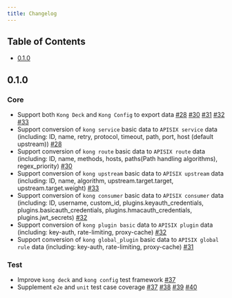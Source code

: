 ```yaml
---
title: Changelog
---
```


## Table of Contents

- [0.1.0](#010)

## 0.1.0

### Core

- Support both `Kong Deck` and `Kong Config` to export data [#28](https://github.com/api7/kong-to-apisix/pull/28) [#30](https://github.com/api7/kong-to-apisix/pull/30) [#31](https://github.com/api7/kong-to-apisix/pull/31) [#32](https://github.com/api7/kong-to-apisix/pull/32) [#33](https://github.com/api7/kong-to-apisix/pull/33) 
- Support conversion of `kong service` basic data to `APISIX service` data (including: ID, name, retry, protocol, timeout, path, port, host (default upstream)) [#28](https://github.com/api7/kong-to-apisix/pull/28)
- Support conversion of `kong route` basic data to `APISIX route` data (including: ID, name, methods, hosts, paths(Path handling algorithms), regex_priority) [#30](https://github.com/api7/kong-to-apisix/pull/30)
- Support conversion of `kong upstream` basic data to `APISIX upstream` data (including: ID, name, algorithm, upstream.target.target, upstream.target.weight) [#33](https://github.com/api7/kong-to-apisix/pull/33)
- Support conversion of `kong consumer` basic data to `APISIX consumer` data (including: ID, username, custom_id, plugins.keyauth_credentials, plugins.basicauth_credentials, plugins.hmacauth_credentials, plugins.jwt_secrets) [#32](https://github.com/api7/kong-to-apisix/pull/32)
- Support conversion of `kong plugin basic` data to `APISIX plugin` data (including: key-auth, rate-limiting, proxy-cache) [#32](https://github.com/api7/kong-to-apisix/pull/32)
- Support conversion of `kong global_plugin` basic data to `APISIX global rule` data (including: key-auth, rate-limiting, proxy-cache) [#31](https://github.com/api7/kong-to-apisix/pull/31)

### Test
- Improve `kong deck` and `kong config` test framework [#37](https://github.com/api7/kong-to-apisix/pull/37)
- Supplement `e2e` and `unit` test case coverage [#37](https://github.com/api7/kong-to-apisix/pull/37) [#38](https://github.com/api7/kong-to-apisix/pull/38) [#39](https://github.com/api7/kong-to-apisix/pull/39) [#40](https://github.com/api7/kong-to-apisix/pull/40)
